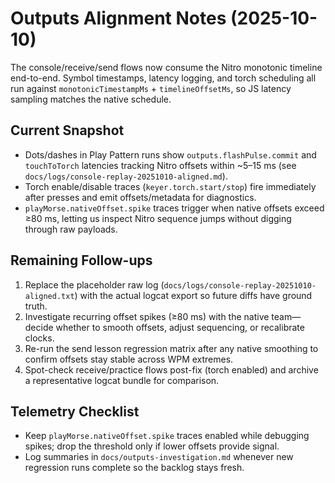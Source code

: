 # Outputs Alignment Notes (2025-10-10)

The console/receive/send flows now consume the Nitro monotonic timeline end-to-end. Symbol timestamps, latency logging, and torch scheduling all run against `monotonicTimestampMs` + `timelineOffsetMs`, so JS latency sampling matches the native schedule.

## Current Snapshot
- Dots/dashes in Play Pattern runs show `outputs.flashPulse.commit` and `touchToTorch` latencies tracking Nitro offsets within ~5–15 ms (see `docs/logs/console-replay-20251010-aligned.md`).
- Torch enable/disable traces (`keyer.torch.start/stop`) fire immediately after presses and emit offsets/metadata for diagnostics.
- `playMorse.nativeOffset.spike` traces trigger when native offsets exceed ≥80 ms, letting us inspect Nitro sequence jumps without digging through raw payloads.

## Remaining Follow-ups
1. Replace the placeholder raw log (`docs/logs/console-replay-20251010-aligned.txt`) with the actual logcat export so future diffs have ground truth.
2. Investigate recurring offset spikes (≥80 ms) with the native team—decide whether to smooth offsets, adjust sequencing, or recalibrate clocks.
3. Re-run the send lesson regression matrix after any native smoothing to confirm offsets stay stable across WPM extremes.
4. Spot-check receive/practice flows post-fix (torch enabled) and archive a representative logcat bundle for comparison.

## Telemetry Checklist
- Keep `playMorse.nativeOffset.spike` traces enabled while debugging spikes; drop the threshold only if lower offsets provide signal.
- Log summaries in `docs/outputs-investigation.md` whenever new regression runs complete so the backlog stays fresh.
